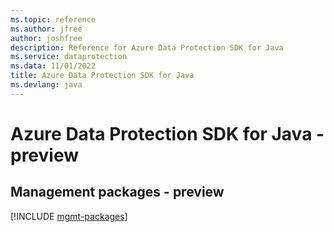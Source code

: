 ```yaml
---
ms.topic: reference
ms.author: jfree
author: joshfree
description: Reference for Azure Data Protection SDK for Java
ms.service: dataprotection
ms.data: 11/01/2022
title: Azure Data Protection SDK for Java
ms.devlang: java
---
```

# Azure Data Protection SDK for Java - preview

## Management packages - preview
[!INCLUDE [mgmt-packages](data-protection-mgmt-index.md)]